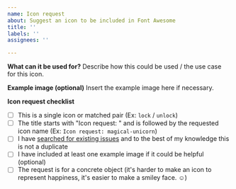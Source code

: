 ```yaml
---
name: Icon request
about: Suggest an icon to be included in Font Awesome
title: ''
labels: ''
assignees: ''

---
```


**What can it be used for?**
Describe how this could be used / the use case for this icon.

**Example image (optional)**
Insert the example image here if necessary.

**Icon request checklist**

- [ ] This is a single icon or matched pair (Ex: `lock` / `unlock`)
- [ ] The title starts with "Icon request: " and is followed by the requested icon name (Ex: `Icon request: magical-unicorn`)
- [ ] I have [searched for existing issues](https://github.com/FortAwesome/Font-Awesome/issues) and to the best of my knowledge this is not a duplicate
- [ ] I have included at least one example image if it could be helpful (optional)
- [ ] The request is for a concrete object (it's harder to make an icon to represent happiness, it's easier to make a smiley face. ☺)
